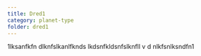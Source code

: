 ```yaml
---
title: Dred1
category: planet-type
folder: dred1
---
```


1lksanfkfn dlknfslkanlfknds lkdsnfkldsnfslknfll v d nlkfsnlksndfn1
